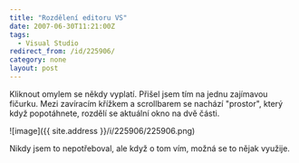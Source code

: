 ```yaml
---
title: "Rozdělení editoru VS"
date: 2007-06-30T11:21:00Z
tags:
  - Visual Studio
redirect_from: /id/225906/
category: none
layout: post
---
```

Kliknout omylem se někdy vyplatí. Přišel jsem tím na jednu zajímavou fičurku. Mezi zavíracím křížkem a scrollbarem se nachází "prostor", který když popotáhnete, rozdělí se aktuální okno na dvě části.

![image]({{ site.address }}/i/225906/225906.png)

Nikdy jsem to nepotřeboval, ale když o tom vím, možná se to nějak využije.
